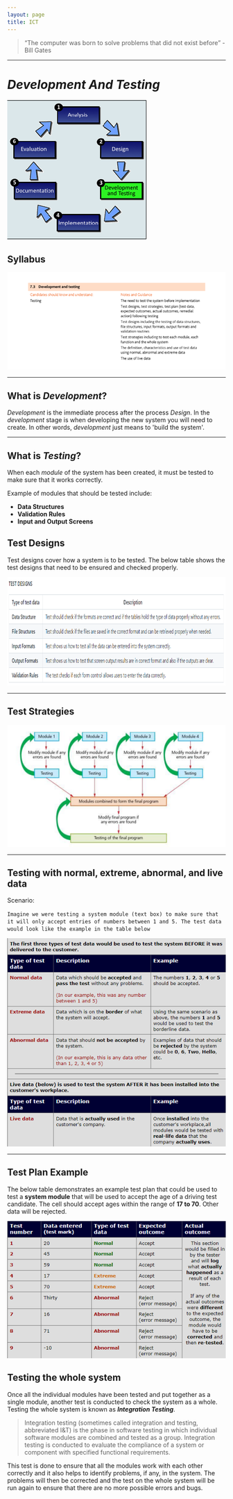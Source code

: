 ```yaml
---
layout: page 
title: ICT
---
```


> “The computer was born to solve problems that did not exist before” -Bill Gates

---

# ***Development And Testing***

![](2022-01-04-05-16-58.png)

## **Syllabus**

<img src="2022-01-04-04-42-04.png" alt="drawing" width="1000"/>

---
## **What is *Development*?**

*Development* is the immediate process after the process *Design*. In the *development* stage is when developing the new system you will need to create. In other words, *development* just means to 'build the system'.

---
## **What is *Testing*?**

When each *module* of the system has been created, it must be tested to make sure that it works correctly.

Example of modules that should be tested include:

- **Data Structures** 
- **Validation Rules** 
- **Input and Output Screens**

## **Test Designs**

Test designs cover how a system is to be tested. The below table shows the test designs that need to be ensured and checked properly.

 <img src="2022-01-04-06-35-51.png" alt="drawing" width="1000" height="250"/>
 
 ---
 ## **Test Strategies**

 ![](2022-01-04-05-24-34.png)
 

 ---
 ## **Testing with normal, extreme, abnormal, and live data**

 Scenario:
    
`Imagine we were testing a system module (text box) to make sure that it will only accept entries of numbers between 1 and 5. The test data would look like the example in the table below`

![](2022-01-04-05-35-02.png)

---
## **Test Plan Example**

The below table demonstrates an example test plan that could be used to test a **system module** that will be used to accept the age of a driving test candidate. The cell should accept ages within the range of **17 to 70**. Other data will be rejected.

![](2022-01-04-05-37-15.png)

## **Testing the whole system**

Once all the individual modules have been tested and put together as a single module, another test is conducted to check the system as a whole. Testing the whole system is known as ***Integration Testing***.

> Integration testing (sometimes called integration and testing, abbreviated I&T) is the phase in software testing in which individual software modules are combined and tested as a group. Integration testing is conducted to evaluate the compliance of a system or component with specified functional requirements.

This test is done to ensure that all the modules work with each other correctly and it also helps to identify problems, if any, in the system. The problems will then be corrected and the test on the whole system will be run again to ensure that there are no more possible errors and bugs.

